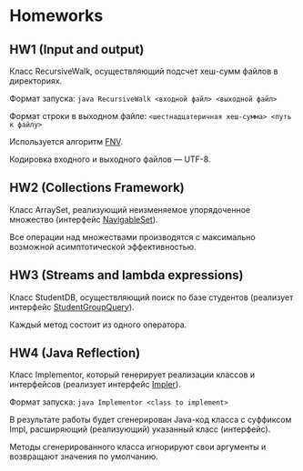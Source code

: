 # Homeworks

## HW1 (Input and output)
Класс RecursiveWalk, осуществляющий подсчет хеш-сумм файлов в директориях.

Формат запуска: ```java RecursiveWalk <входной файл> <выходной файл>```

Формат строки в выходном файле: ```<шестнадцатеричная хеш-сумма> <путь к файлу>```

Используется алгоритм [FNV](https://ru.wikipedia.org/wiki/FNV.html).

Кодировка входного и выходного файлов — UTF-8.

## HW2 (Collections Framework)
Класс ArraySet, реализующий неизменяемое упорядоченное множество (интерфейс [NavigableSet](https://docs.oracle.com/en/java/javase/11/docs/api/java.base/java/util/NavigableSet.html)).

Все операции над множествами производятся с максимально возможной асимптотической эффективностью.

## HW3 (Streams and lambda expressions)
Класс StudentDB, осуществляющий поиск по базе студентов (реализует интерфейс [StudentGroupQuery](../modules/info.kgeorgiy.java.advanced.student/info/kgeorgiy/java/advanced/student/StudentGroupQuery.java)).

Каждый метод состоит из одного оператора.

## HW4 (Java Reflection)
Класс Implementor, который генерирует реализации классов и интерфейсов (реализует интерфейс [Impler](../modules/info.kgeorgiy.java.advanced.implementor/info/kgeorgiy/java/advanced/implementor/Impler.java)).

Формат запуска: ```java Implementor <class to implement>```

В результате работы будет сгенерирован Java-код класса с суффиксом Impl, расширяющий (реализующий) указанный класс (интерфейс).

Методы сгенерированного класса игнорируют свои аргументы и возвращают значения по умолчанию.
